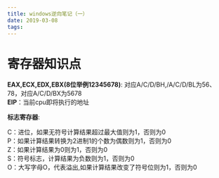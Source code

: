 ```yaml
---
title: windows逆向笔记（一）
date: 2019-03-08
tags:
---
```

# 寄存器知识点
**EAX,ECX,EDX,EBX(8位举例12345678)**: 对应A/C/D/BH,/A/C/D/BL为56、78，对应A/C/D/BX为5678   
**EIP**：当前cpu即将执行的地址    

**标志寄存器**:

C：进位，如果无符号计算结果超过最大值则为1，否则为0   
P：如果计算结果转换为2进制1的个数为偶数则为1，否则为0   
Z：如果计算结果为0则为1，否则为0    
S：符号标志，计算结果为负数则为1，否则为0    
O：大写字母O，代表溢出,如果计算结果改变了符号位则为1，否则为0
